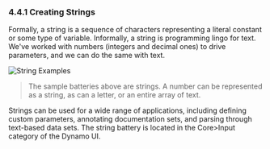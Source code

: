 ### 4.4.1 Creating Strings
Formally, a string is a sequence of characters representing a literal constant or some type of variable. Informally, a string is programming lingo for text.  We've worked with numbers (integers and decimal ones) to drive parameters, and we can do the same with text.

![String Examples](images/4-4/4-4-1-005.jpg)
> The sample batteries above are strings.  A number can be represented as a string, as can a letter, or an entire array of text.

Strings can be used for a wide range of applications, including defining custom parameters, annotating documentation sets, and parsing through text-based data sets. The string battery is located in the Core>Input category of the Dynamo UI.